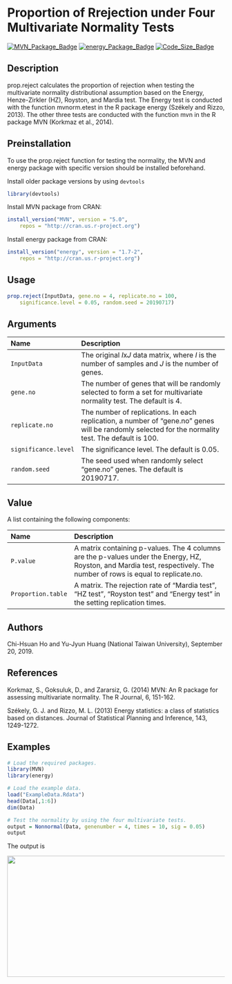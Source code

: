 # Proportion of Rrejection under Four Multivariate Normality Tests

[![MVN_Package_Badge](https://img.shields.io/badge/MVN-5.0-brightgreen.svg)](https://www.rdocumentation.org/packages/MVN/versions/5.1)  [![energy_Package_Badge](https://img.shields.io/badge/energy-1.7--2-brightgreen)](https://www.rdocumentation.org/packages/energy/versions/1.7-2) [![Code_Size_Badge](https://img.shields.io/github/languages/code-size/r05849032/NTU_submit.paper.svg)](https://github.com/r05849032/NTU_submit.paper)

## Description
prop.reject calculates the proportion of rejection when testing the multivariate normality distributional assumption based on the Energy, Henze-Zirkler (HZ), Royston, and Mardia test. The Energy test is conducted with the function mvnorm.etest in the R package energy (Székely and Rizzo, 2013). The other three tests are conducted with the function mvn in the R package MVN (Korkmaz et al., 2014). 

## Preinstallation
To use the prop.reject function for testing the normality, the MVN and energy package with specific version should be installed beforehand.

Install older package versions by using `devtools`
```r
library(devtools)
```
Install MVN package from CRAN:
```r
install_version("MVN", version = "5.0", 
    repos = "http://cran.us.r-project.org")
```
Install energy package from CRAN:
```r
install_version("energy", version = "1.7-2", 
    repos = "http://cran.us.r-project.org")
```

## Usage
```r
prop.reject(InputData, gene.no = 4, replicate.no = 100, 
    significance.level = 0.05, random.seed = 20190717) 
```

## Arguments
| Name      | Description |
| :-------- | :---------- |
| `InputData` | The original *I*x*J* data matrix, where *I* is the number of samples and *J* is the number of genes. |
| `gene.no` | The number of genes that will be randomly selected to form a set  for multivariate normality test. The default is 4. |
| `replicate.no` | The number of replications. In each replication, a number of  “gene.no” genes will be randomly selected for the normality test. The default is 100. |
| `significance.level` | The significance level. The default is 0.05. |
| `random.seed` | The seed used when randomly select “gene.no” genes. The default  is 20190717. |


## Value
A list containing the following components:

| Name      | Description |
| :-------- | :---------- |
| `P.value` | A matrix containing p-values. The 4 columns are the p-values under the Energy, HZ, Royston, and Mardia test, respectively. The number of rows is equal to replicate.no. |
| `Proportion.table` | A matrix. The rejection rate of “Mardia test”, “HZ test”, “Royston test” and “Energy test” in the setting replication times. |

## Authors
Chi-Hsuan Ho and Yu-Jyun Huang (National Taiwan University), September 20, 2019.

## References
Korkmaz, S., Goksuluk, D., and Zararsiz, G. (2014) MVN: An R package for assessing multivariate normality. The R Journal, 6, 151-162. 

Székely, G. J. and Rizzo, M. L. (2013) Energy statistics: a class of statistics based on distances. Journal of Statistical Planning and Inference, 143, 1249-1272.

## Examples
```r
# Load the required packages.
library(MVN)
library(energy)

# Load the example data.
load("ExampleData.Rdata")
head(Data[,1:6])
dim(Data)

# Test the normality by using the four multivariate tests.
output = Nonnormal(Data, genenumber = 4, times = 10, sig = 0.05)
output
```

The output is

<img align="left" width="520" height="280" src="https://i.imgur.com/9jO8kbi.png">
